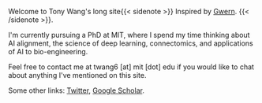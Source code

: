 Welcome to Tony Wang's long site{{< sidenote >}}
    Inspired by
    <a href="https://www.gwern.net/About#long-site" target="_blank">Gwern</a>.
{{< /sidenote >}}.

I'm currently pursuing a PhD at MIT,
where I spend my time thinking about
AI alignment,
the science of deep learning,
connectomics,
and applications of AI to bio-engineering.
<!--- Also thinking nascent thoughts about human-human alignment and coordination. -->

Feel free to contact me at
twang6 [at] mit [dot] edu
if you would like to chat about anything I've mentioned on this site.

Some other links:
[Twitter](https://twitter.com/5kovt),
[Google Scholar](https://scholar.google.com/citations?user=YWiob00AAAAJ).
